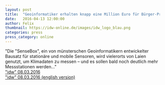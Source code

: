 ```yaml
---
layout: post
title:  "Geoinformatiker erhalten knapp eine Million Euro für Bürger-Projekt „SenseBox“"
date:   2016-04-13 12:00:00
author: Felix
thumbnail: https://idw-online.de/images/idw_logo_blau.png
categories: press
press_category: online
---
```

"Die "SenseBox", ein von münsterschen Geoinformatikern entwickelter Bausatz für stationäre und mobile Sensoren, wird vielerorts von Laien genutzt, um Klimadaten zu messen – und es sollen bald noch deutlich mehr Messstationen werden..."<br>
<a href="https://idw-online.de/de/news647278" target="_blank">"idw" 08.03.2016</a><br>
<a href="https://idw-online.de/de/news647279" target="_blank">"idw" 08.03.2016 (english version)</a>
